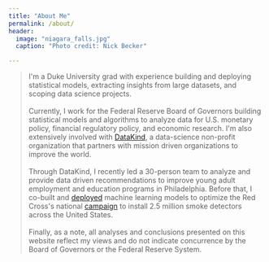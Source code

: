 ```yaml
---
title: "About Me"
permalink: /about/
header:
  image: "niagara_falls.jpg"
  caption: "Photo credit: Nick Becker"

---
```


> I'm a Duke University grad with experience building and deploying statistical models, extracting insights from large datasets, and scoping data science projects. <br><br>Currently, I work for the Federal Reserve Board of Governors building statistical models and algorithms to analyze data for U.S. monetary policy, financial regulatory policy, and economic research. I'm also extensively involved with [DataKind](http://www.datakind.org/), a data-science non-profit organization that partners with mission driven organizations to improve the world. <br><br>Through DataKind, I recently led a 30-person team to analyze and provide data driven recommendations to improve young adult employment and education programs in Philadelphia. Before that, I co-built and [deployed](http://home-fire-risk.github.io/smoke_alarm_map/) machine learning models to optimize the Red Cross's national [campaign](http://www.redcross.org/get-help/prepare-for-emergencies/types-of-emergencies/fire/prevent-home-fire) to install 2.5 million smoke detectors across the United States. <br><br>Finally, as a note, all analyses and conclusions presented on this website reflect my views and do not indicate concurrence by the Board of Governors or the Federal Reserve System.
